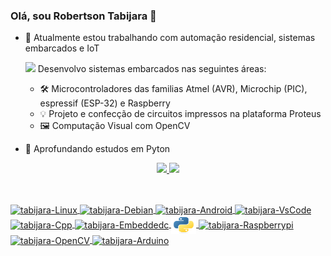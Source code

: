 ### Olá, sou Robertson Tabijara 🧐

- 🤖 Atualmente estou trabalhando com automação residencial, sistemas embarcados e IoT

  <img src="https://media.giphy.com/media/WUlplcMpOCEmTGBtBW/giphy.gif" width="30">  Desenvolvo sistemas embarcados nas seguintes áreas:
  - 🛠 Microcontroladores das familias Atmel (AVR), Microchip (PIC), espressif (ESP-32) e Raspberry
  - 💡 Projeto e confecção de circuitos impressos na plataforma Proteus
  - 🖼 Computação Visual com OpenCV

- 🐍 Aprofundando estudos em Pyton

<div align="center">
  <a href="https://github.com/tabijara">
  <img height="180em" src="https://github-readme-stats.vercel.app/api?username=tabijara&show_icons=true&theme=dark&include_all_commits=true&count_private=true"/>
  <img height="180em" src="https://github-readme-stats.vercel.app/api/top-langs/?username=tabijara&layout=compact&langs_count=7&theme=dark"/>
</div>
  
  ##
  
  <div style="display: inline_block"><br>
  <img align="center" alt="tabijara-Linux" height="30" width="40" src="https://cdn.jsdelivr.net/gh/devicons/devicon/icons/linux/linux-original.svg">
  <img align="center" alt="tabijara-Debian" height="30" width="40" src="https://cdn.jsdelivr.net/gh/devicons/devicon/icons/debian/debian-original.svg">
  <img align="center" alt="tabijara-Android" height="30" width="40" src="https://cdn.jsdelivr.net/gh/devicons/devicon/icons/androidstudio/androidstudio-original.svg">
  <img align="center" alt="tabijara-VsCode" height="30" width="40" src="https://cdn.jsdelivr.net/gh/devicons/devicon/icons/vscode/vscode-original.svg">
  <img align="center" alt="tabijara-Cpp" height="30" width="40" src="https://cdn.jsdelivr.net/gh/devicons/devicon/icons/cplusplus/cplusplus-original.svg">
  <img align="center" alt="tabijara-Embeddedc" height="30" width="40" src="https://cdn.jsdelivr.net/gh/devicons/devicon/icons/embeddedc/embeddedc-original.svg">
  <img align="center" alt="tabijara-Python" height="30" width="40" src="https://raw.githubusercontent.com/devicons/devicon/master/icons/python/python-original.svg">
  <img align="center" alt="tabijara-Raspberrypi" height="30" width="40" src="https://cdn.jsdelivr.net/gh/devicons/devicon/icons/raspberrypi/raspberrypi-original.svg">
  <img align="center" alt="tabijara-OpenCV" height="30" width="40" src="https://cdn.jsdelivr.net/gh/devicons/devicon/icons/opencv/opencv-original-wordmark.svg">                                                                                 
  <img align="center" alt="tabijara-Arduino" height="30" width="40" src="https://cdn.jsdelivr.net/gh/devicons/devicon/icons/arduino/arduino-original.svg"> 
  </div>
  
  ##
  
  
  
  
